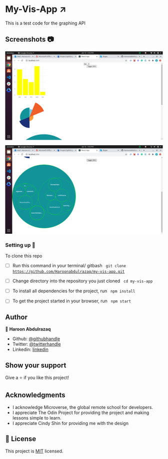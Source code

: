 # My-Vis-App :arrow_upper_right:
This is a test code for the graphing API
 
## Screenshots :camera: 
![screenshot](./public/Screenshot1.png)

![screenshot](./public/Screenshot2.png)

### Setting up 🔧
 To clone this repo
 - [ ] Run this command in your terminal/ gitbash
      <code> git clone https://github.com/Haroonabdulrazaq/my-vis-app.git</code>
 - [ ] Change directory into the repository you just cloned
      <code> cd my-vis-app </code>
 - [ ] To install all dependencies for the project, run
      <code> npm install </code>
 - [ ] To get the project started in your browser, run
      <code> npm start </code>



## Author

👤 **Haroon Abdulrazaq**

- Github: [@githubhandle](https://github.com/Haroonabdulrazaq)
- Twitter: [@twitterhandle](https://twitter.com/hanq_o)
- Linkedin: [linkedin](https://www.linkedin.com/in/haroonabdulrazaq)

## Show your support

Give a ⭐️ if you like this project!

## Acknowledgments

- I acknowledge Microverse, the global remote school for developers.
- I appreciate The Odin Project for providing the project and making lessons simple to learn.
- I appreciate Cindy Shin for providing me with the design

## 📝 License

This project is [MIT](lic.url) licensed.